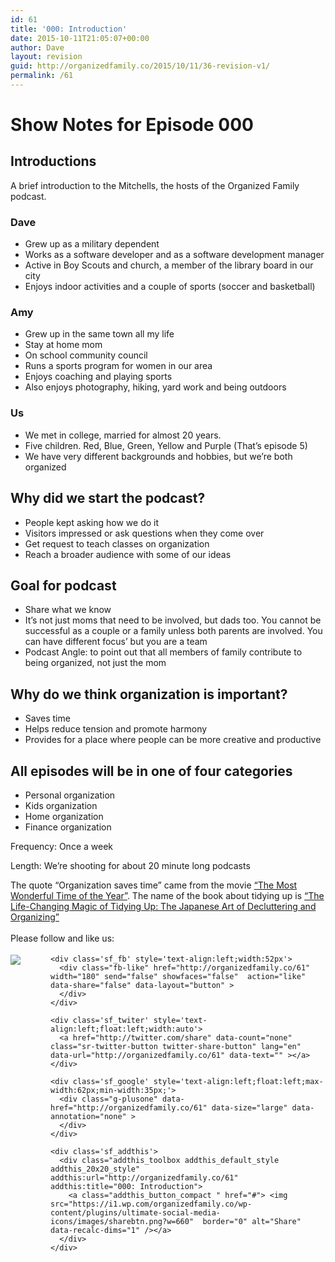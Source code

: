 ```yaml
---
id: 61
title: '000: Introduction'
date: 2015-10-11T21:05:07+00:00
author: Dave
layout: revision
guid: http://organizedfamily.co/2015/10/11/36-revision-v1/
permalink: /61
---
```

# Show Notes for Episode 000

## Introductions

A brief introduction to the Mitchells, the hosts of the Organized Family podcast.

### Dave

  * Grew up as a military dependent
  * Works as a software developer and as a software development manager
  * Active in Boy Scouts and church, a member of the library board in our city
  * Enjoys indoor activities and a couple of sports (soccer and basketball)

### Amy

  * Grew up in the same town all my life
  * Stay at home mom
  * On school community council
  * Runs a sports program for women in our area
  * Enjoys coaching and playing sports
  * Also enjoys photography, hiking, yard work and being outdoors

### Us

  * We met in college, married for almost 20 years. 
  * Five children. Red, Blue, Green, Yellow and Purple (That&#8217;s episode 5)
  * We have very different backgrounds and hobbies, but we’re both organized

## Why did we start the podcast?

  * People kept asking how we do it
  * Visitors impressed or ask questions when they come over 
  * Get request to teach classes on organization
  * Reach a broader audience with some of our ideas

## Goal for podcast

  * Share what we know
  * It&#8217;s not just moms that need to be involved, but dads too. You cannot be successful as a couple or a family unless both parents are involved. You can have different focus&#8217; but you are a team
  * Podcast Angle: to point out that all members of family contribute to being organized, not just the mom

## Why do we think organization is important?

  * Saves time
  * Helps reduce tension and promote harmony
  * Provides for a place where people can be more creative and productive

## All episodes will be in one of four categories

  * Personal organization
  * Kids organization
  * Home organization
  * Finance organization

Frequency: Once a week

Length: We&#8217;re shooting for about 20 minute long podcasts

The quote &#8220;Organization saves time&#8221; came from the movie [&#8220;The Most Wonderful Time of the Year&#8221;](http://www.imdb.com/title/tt1327788/). The name of the book about tidying up is [&#8220;The Life-Changing Magic of Tidying Up: The Japanese Art of Decluttering and Organizing&#8221;](http://www.amazon.com/gp/product/1607747308/ref=as_li_tl?ie=UTF8&camp=1789&creative=9325&creativeASIN=1607747308&linkCode=as2&tag=digitalbias-20)

<div class='sfsi_Sicons' style='width: 100%; display: inline-block; vertical-align: middle; text-align:left'>
  <div style='margin:0px 8px 0px 0px; line-height: 24px'>
    <span>Please follow and like us:</span>
  </div>
  
  <div class='sfsi_socialwpr'>
    <div class='sf_subscrbe' style='text-align:left;float:left;width:64px'>
      <a href="http://www.specificfeeds.com/widget/emailsubscribe/MTc5ODgx/OA==/" target="_blank"><img src="https://i2.wp.com/organizedfamily.co/wp-content/plugins/ultimate-social-media-icons/images/follow_subscribe.png?w=660" data-recalc-dims="1" /></a>
    </div>
    
    <div class='sf_fb' style='text-align:left;width:52px'>
      <div class="fb-like" href="http://organizedfamily.co/61" width="180" send="false" showfaces="false"  action="like" data-share="false" data-layout="button" >
      </div>
    </div>
    
    <div class='sf_twiter' style='text-align:left;float:left;width:auto'>
      <a href="http://twitter.com/share" data-count="none" class="sr-twitter-button twitter-share-button" lang="en" data-url="http://organizedfamily.co/61" data-text="" ></a>
    </div>
    
    <div class='sf_google' style='text-align:left;float:left;max-width:62px;min-width:35px;'>
      <div class="g-plusone" data-href="http://organizedfamily.co/61" data-size="large" data-annotation="none" >
      </div>
    </div>
    
    <div class='sf_addthis'>
      <div class="addthis_toolbox addthis_default_style addthis_20x20_style" addthis:url="http://organizedfamily.co/61" addthis:title="000: Introduction">
        <a class="addthis_button_compact " href="#"> <img src="https://i1.wp.com/organizedfamily.co/wp-content/plugins/ultimate-social-media-icons/images/sharebtn.png?w=660"  border="0" alt="Share" data-recalc-dims="1" /></a>
      </div>
    </div>
  </div>
</div>